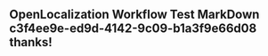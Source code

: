 <properties
ms.topic="hero-topic"
ms.test1="hero-topic"
ms.test2="test"/>

## OpenLocalization Workflow Test MarkDown c3f4ee9e-ed9d-4142-9c09-b1a3f9e66d08 thanks!
<!--HONumber=Mar16_HO2-->
